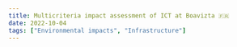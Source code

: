 ```yaml
---
title: Multicriteria impact assessment of ICT at Boavizta 🇫🇷
date: 2022-10-04
tags: ["Environmental impacts", "Infrastructure"]
---
```

